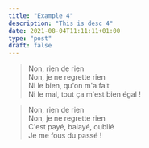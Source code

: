 ```yaml
---
title: "Example 4"
description: "This is desc 4"
date: 2021-08-04T11:11:11+01:00
type: "post"
draft: false
---
```


> Non, rien de rien  
Non, je ne regrette rien  
Ni le bien, qu'on m'a fait  
Ni le mal, tout ça m'est bien égal !  

> Non, rien de rien  
Non, je ne regrette rien  
C'est payé, balayé, oublié  
Je me fous du passé !  